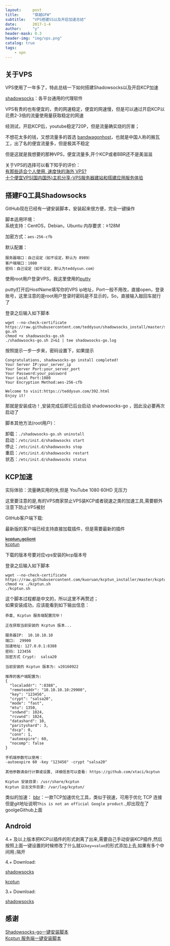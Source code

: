 ```yaml
---
layout:     post
title:      "穿越GFW"
subtitle:   "VPS搭建SS以及开启加速总结"
date:       2017-1-4
author:     "y"
header-mask: 0.3
header-img: "img/vps.png"
catalog: true
tags:
    - vpn
---
```


## 关于VPS

VPS使用了一年多了，特此总结一下如何搭建Shadowsocks以及开启KCP加速<br>

[shadowsocks](https://github.com/shadowsocks)：各平台通用的代理软件<br>

VPS有贵的也有便宜的，贵的网速稳定，便宜的网速慢，但是可以通过开启KCP以花费2-3倍的流量使用量获取稳定的网速<br>

经测试，开启KCP后，youtube稳定720P，但是流量确实烧的厉害；<br>

不想花太多的钱，又想流量多的首选 [bandwagonhost](http://bandwagonhost.com/)，也就是中国人称的搬瓦工，出了名的便宜流量多，但是极其不稳定<br>

但是这就是我想要的那种VPS，便宜流量多,开个KCP或者BBR还不是美滋滋<br>

关于VPS的选择可以看下知乎的评价：<br>
[有那些适合个人使用, 速度快的海外 VPS?](https://www.zhihu.com/question/20784987)<br>
[十个便宜VPS(国内国外)主机分享-VPS服务器建站和搭建应用服务体验](https://zhuanlan.zhihu.com/p/21872685)<br>

## 搭建FQ工具Shadowsocks


GitHub现在已经有一键安装脚本，安装起来很方便，完全一键操作<br>

脚本适用环境：<br>
	系统支持：CentOS，Debian，Ubuntu 
	内存要求：≥128M 

加密方式：`aes-256-cfb `<br>

默认配置：<br>

	服务器端口：自己设定（如不设定，默认为 8989）
	客户端端口：1080
	密码：自己设定（如不设定，默认为teddysun.com）
	
使用root用户登录VPS，我这里使用的[putty](http://www.putty.org/)<br>

putty打开后HostName填写你的VPS ip地址，Port一般不用改，直接open，登录账号，这里注意的是root用户登录时密码是不显示的，So，直接输入敲回车就行了<br>

登录之后输入如下脚本

	
	wget --no-check-certificate https://raw.githubusercontent.com/teddysun/shadowsocks_install/master/shadowsocks-go.sh
	chmod +x shadowsocks-go.sh
	./shadowsocks-go.sh 2>&1 | tee shadowsocks-go.log

按照提示一步一步来，密码设置下，如果提示
	
	Congratulations, shadowsocks-go install completed!
	Your Server IP:your_server_ip
	Your Server Port:your_server_port
	Your Password:your_password
	Your Local Port:1080
	Your Encryption Method:aes-256-cfb
	
	Welcome to visit:https://teddysun.com/392.html
	Enjoy it!

那就是安装成功！,安装完成后即已后台启动 shadowsocks-go ，因此没必要再次启动了<br>

脚本其他方法(root用户)：<br>

卸载：`./shadowsocks-go.sh uninstall`<br>
启动：`/etc/init.d/shadowsocks start`<br>
停止：`/etc/init.d/shadowsocks stop`<br>
重启：`/etc/init.d/shadowsocks restart`<br>
状态：`/etc/init.d/shadowsocks status`<br>
	

## KCP加速

实际体验：流量确实用的快,但是 YouTube 1080 60HD 无压力

这里要注意的是,有的VPS商家禁止VPS装KCP或者锐速之类的加速工具,需要额外注意下防止VPS被封

GitHub客户端下载:

最新版的客户端已经支持直接加载插件，但是需要最新的插件

~~[kcptun_gclient](https://github.com/dfdragon/kcptun_gclient)~~<br>
[kcptun](https://github.com/xtaci/kcptun/releases)<br>

下载的版本号要对应vps安装的kcp版本号

登录之后输入如下脚本

	wget --no-check-certificate https://raw.githubusercontent.com/kuoruan/kcptun_installer/master/kcptun.sh
	chmod +x ./kcptun.sh
	./kcptun.sh


这个脚本过程都是中文的，所以这里不再赘述；<br>
如果安装成功，应该能看到如下输出信息：


	恭喜, Kcptun 服务端配置完毕！
	 
	正在获取当前安装的 Kcptun 版本...
	 
	服务器IP:  10.10.10.10
	端口:  29900
	加速地址: 127.0.0.1:8388
	密码: 123456
	加密方式 Crypt:  salsa20
	 
	当前安装的 Kcptun 版本为: v20160922
	 
	推荐的客户端配置为: 
	{
	  "localaddr": ":8388",
	  "remoteaddr": "10.10.10.10:29900",
	  "key": "123456",
	  "crypt": "salsa20",
	  "mode": "fast",
	  "mtu": 1350,
	  "sndwnd": 1024,
	  "rcvwnd": 1024,
	  "datashard": 10,
	  "parityshard": 3,
	  "dscp": 0,
	  "conn": 1,
	  "autoexpire": 60,
	  "nocomp": false
	}
	 
	手机端参数可以使用：
	-autoexpire 60 -key "123456" -crypt "salsa20"
	 
	其他参数请自行计算或设置, 详细信息可以查看: https://github.com/xtaci/kcptun
	 
	Kcptun 安装目录: /usr/share/kcptun
	Kcptun 日志文件目录: /var/log/kcptun/

类似的加速：
[bbr](https://github.com/google/bbr)：一款TCP加速优化工具，类似于锐速，可用于优化 TCP 连接<br>
但是git地址说明`This is not an official Google product.`,却出现在了goolgeGithub上面<br>


## Android

4.+ 及以上版本把KCP以插件的形式剥离了出来,需要自己手动安装KCP插件,然后按照上面一键设置的时候修改了什么就以`key=value`的形式添加上去,如果有多个中间用`;`隔开

4.+ Download: 

[shadowsocks](https://github.com/shadowsocks/shadowsocks-android)

[kcptun](https://github.com/shadowsocks/kcptun-android)


3.+ Download:

[shadowsocks](https://github.com/shadowsocks/shadowsocks-android)

## 感谢

[Shadowsocks-go一键安装脚本](https://teddysun.com/392.html)<br>
[Kcptun 服务端一键安装脚本](https://blog.kuoruan.com/110.html)



